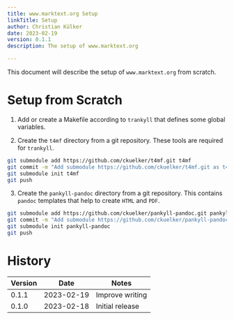 ```yaml
---
title: www.marktext.org Setup
linkTitle: Setup
author: Christian Külker
date: 2023-02-19
version: 0.1.1
description: The setup of www.marktext.org

---
```


This document will describe the setup of `www.marktext.org` from scratch.

# Setup from Scratch

1. Add or create a Makefile according to `trankyll` that defines some global
   variables.

2. Create the `t4mf` directory from a git repository. These tools are required
   for `trankyll`.

```bash
git submodule add https://github.com/ckuelker/t4mf.git t4mf
git commit -m "Add submodule https://github.com/ckuelker/t4mf.git as t4mf"
git submodule init t4mf
git push
```

3. Create the `pankyll-pandoc` directory from a git repository. This contains
   `pandoc` templates that help to create `HTML` and `PDF`.

```bash
git submodule add https://github.com/ckuelker/pankyll-pandoc.git pankyll-pandoc
git commit -m "Add submodule https://github.com/ckuelker/pankyll-pandoc.git as pankyll-pandoc"
git submodule init pankyll-pandoc
git push
```

# History

| Version | Date       | Notes                                                |
| ------- | ---------- | ---------------------------------------------------- |
| 0.1.1   | 2023-02-19 | Improve writing                                      |
| 0.1.0   | 2023-02-18 | Initial release                                      |


